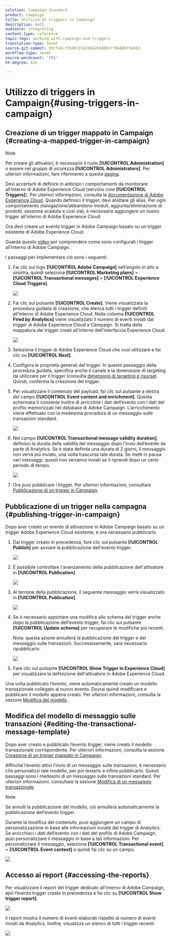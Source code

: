 ```yaml
---
solution: Campaign Standard
product: campaign
title: Utilizzo di triggers in Campaign
description: null
audience: integrating
content-type: reference
topic-tags: working-with-campaign-and-triggers
translation-type: tm+mt
source-git-commit: 83cf4dc73540725d1b642b68091f704806f3eb63
workflow-type: tm+mt
source-wordcount: '751'
ht-degree: 83%

---
```



# Utilizzo di triggers in Campaign{#using-triggers-in-campaign}

## Creazione di un trigger mappato in Campaign {#creating-a-mapped-trigger-in-campaign}

>[!NOTE]
>
>Per creare gli attivatori, è necessario il ruolo **[!UICONTROL Administration]** o essere nel gruppo di sicurezza **[!UICONTROL Administrators]**. Per ulteriori informazioni, fare riferimento a questa [pagina](../../administration/using/list-of-roles.md).

Devi accertarti di definire in anticipo i comportamenti da monitorare all’interno di Adobe Experience Cloud (servizio core **[!UICONTROL Triggers]**). Per ulteriori informazioni, consulta la [documentazione di Adobe Experience Cloud](https://docs.adobe.com/content/help/it-IT/core-services/interface/activation/triggers.html). Quando definisci il trigger, devi abilitare gli alias. Per ogni comportamento (navigazione/abbandono moduli, aggiunta/eliminazione di prodotti, sessione scaduta e così via), è necessario aggiungere un nuovo trigger all’interno di Adobe Experience Cloud.

Ora devi creare un evento trigger in Adobe Campaign basato su un trigger esistente di Adobe Experience Cloud.

Guarda questo [video](https://helpx.adobe.com/it/marketing-cloud/how-to/email-marketing.html#step-two) per comprendere come sono configurati i trigger all’interno di Adobe Campaign.

I passaggi per implementare ciò sono i seguenti:

1. Fai clic sul logo **[!UICONTROL Adobe Campaign]** nell’angolo in alto a sinistra, quindi seleziona **[!UICONTROL Marketing plans]** > **[!UICONTROL Transactional messages]** > **[!UICONTROL Experience Cloud Triggers]**.

   ![](assets/remarketing_1.png)

1. Fai clic sul pulsante **[!UICONTROL Create]**. Viene visualizzata la procedura guidata di creazione, che elenca tutti i trigger definiti all’interno di Adobe Experience Cloud. Nella colonna **[!UICONTROL Fired by Analytics]** viene visualizzato il numero di eventi inviati dal trigger di Adobe Experience Cloud a Campaign. Si tratta della mappatura dei trigger creati all’interno dell’interfaccia Experience Cloud.

   ![](assets/remarketing_2.png)

1. Seleziona il trigger di Adobe Experience Cloud che vuoi utilizzare e fai clic su **[!UICONTROL Next]**.
1. Configura le proprietà generali del trigger. In questo passaggio della procedura guidata, specifica anche il canale e la dimensione di targeting da utilizzare per il trigger (consulta [dimensioni di targeting e risorse](../../automating/using/query.md#targeting-dimensions-and-resources)). Quindi, conferma la creazione del trigger.
1. Per visualizzare il contenuto del payload, fai clic sul pulsante a destra del campo **[!UICONTROL Event content and enrichment]**. Questa schermata ti consente inoltre di arricchire i dati dell’evento con i dati del profilo memorizzati nel database di Adobe Campaign. L’arricchimento viene effettuato con la medesima procedura di un messaggio sulle transazioni standard.

   ![](assets/remarketing_3.png)

1. Nel campo **[!UICONTROL Transactional message validity duration]**, definisci la durata della validità del messaggio dopo l’invio dell’evento da parte di Analytics. Se è stata definita una durata di 2 giorni, il messaggio non verrà più inviato, una volta trascorsa tale durata. Se metti in pausa vari messaggi, questi non verranno inviati se li riprendi dopo un certo periodo di tempo.

   ![](assets/remarketing_4.png)

1. Ora puoi pubblicare i trigger. Per ulteriori informazioni, consultare [Pubblicazione di un trigger in Campaign](../../integrating/using/using-triggers-in-campaign.md#publishing-trigger-in-campaign).

## Pubblicazione di un trigger nella campagna {#publishing-trigger-in-campaign}

Dopo aver creato un evento di attivazione in  Adobe Campaign basato su un trigger Adobe Experience Cloud esistente, è ora necessario pubblicarlo.

1. Dal trigger creato in precedenza, fare clic sul pulsante **[!UICONTROL Publish]** per avviare la pubblicazione dell&#39;evento trigger.

   ![](assets/trigger_publish_1.png)

1. È possibile controllare l&#39;avanzamento della pubblicazione dell&#39;attivatore in **[!UICONTROL Publication]**.

   ![](assets/trigger_publish_2.png)

1. Al termine della pubblicazione, il seguente messaggio verrà visualizzato in **[!UICONTROL Publication]**.

   ![](assets/trigger_publish_3.png)

1. Se è necessario apportare una modifica allo schema del trigger anche dopo la pubblicazione dell’evento trigger, fai clic sul pulsante **[!UICONTROL Update schema]** per recuperare le modifiche più recenti.

   Nota: questa azione annullerà la pubblicazione del trigger e del messaggio sulle transazioni. Successivamente, sarà necessario ripubblicarlo.

   ![](assets/trigger_publish_4.png)

1. Fare clic sul pulsante **[!UICONTROL Show Trigger in Experience Cloud]** per visualizzare la definizione dell&#39;attivatore in Adobe Experience Cloud.

Una volta pubblicato l’evento, viene automaticamente creato un modello transazionale collegato al nuovo evento. Dovrai quindi modificare e pubblicare il modello appena creato. Per ulteriori informazioni, consulta la sezione [Modifica del modello](../../start/using/marketing-activity-templates.md) .

## Modifica del modello di messaggio sulle transazioni {#editing-the-transactional-message-template}

Dopo aver creato e pubblicato l’evento trigger, viene creato il modello transazionale corrispondente. Per ulteriori informazioni, consulta la sezione [Creazione di un trigger mappato in Campaign](#creating-a-mapped-trigger-in-campaign).

Affinché l’evento attivi l’invio di un messaggio sulle transazioni, è necessario che personalizzi tale modello, per poi testarlo e infine pubblicarlo. Questi passaggi sono i medesimi di un messaggio sulle transazioni standard. Per ulteriori informazioni, consultare la sezione [Modifica di un messaggio transazionale](../../channels/using/editing-transactional-message.md).

>[!NOTE]
>
>Se annulli la pubblicazione del modello, ciò annullerà automaticamente la pubblicazione dell’evento trigger.

Durante la modifica del contenuto, puoi aggiungere un campo di personalizzazione in base alle informazioni inviate dal trigger di Analytics. Se arricchisci i dati dell’evento con i dati del profilo di Adobe Campaign, puoi personalizzare il messaggio in base a tali informazioni. Per personalizzare il messaggio, seleziona **[!UICONTROL Transactional event]** > **[!UICONTROL Event context]** e quindi fai clic su un campo.

![](assets/remarketing_8.png)

## Accesso ai report {#accessing-the-reports}

Per visualizzare il report del trigger dedicato all’interno di Adobe Campaign, apri l’evento trigger creato in precedenza e fai clic su **[!UICONTROL Show trigger report]**.

![](assets/remarketing_9.png)

Il report mostra il numero di eventi elaborati rispetto al numero di eventi inviati da Analytics. Inoltre, visualizza un elenco di tutti i trigger recenti.

![](assets/trigger_uc_browse_14.png)

